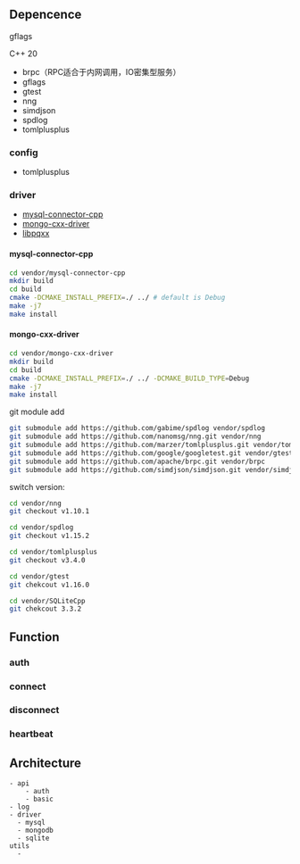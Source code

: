 ## Depencence

gflags

C++ 20

- brpc（RPC适合于内网调用，IO密集型服务）
- gflags
- gtest
- nng
- simdjson
- spdlog
- tomlplusplus

### config

- tomlplusplus

### driver

- [mysql-connector-cpp](https://github.com/mysql/mysql-connector-cpp)
- [mongo-cxx-driver](https://github.com/mongodb/mongo-cxx-driver)
- [libpqxx](https://github.com/jtv/libpqxx)


#### mysql-connector-cpp

```bash
cd vendor/mysql-connector-cpp
mkdir build
cd build
cmake -DCMAKE_INSTALL_PREFIX=./ ../ # default is Debug
make -j7
make install
```

#### mongo-cxx-driver

```bash
cd vendor/mongo-cxx-driver
mkdir build
cd build
cmake -DCMAKE_INSTALL_PREFIX=./ ../ -DCMAKE_BUILD_TYPE=Debug
make -j7
make install
```

git module add

```bash
git submodule add https://github.com/gabime/spdlog vendor/spdlog
git submodule add https://github.com/nanomsg/nng.git vendor/nng
git submodule add https://github.com/marzer/tomlplusplus.git vendor/tomlplusplus
git submodule add https://github.com/google/googletest.git vendor/gtest
git submodule add https://github.com/apache/brpc.git vendor/brpc
git submodule add https://github.com/simdjson/simdjson.git vendor/simdjson
```

switch version:

```bash
cd vendor/nng
git checkout v1.10.1

cd vendor/spdlog
git checkout v1.15.2

cd vendor/tomlplusplus
git checkout v3.4.0

cd vendor/gtest
git chekcout v1.16.0

cd vendor/SQLiteCpp
git chekcout 3.3.2
```

## Function

### auth

### connect

### disconnect

### heartbeat

## Architecture

```
- api
    - auth
    - basic
- log
- driver
  - mysql
  - mongodb
  - sqlite
utils
  - 
```

